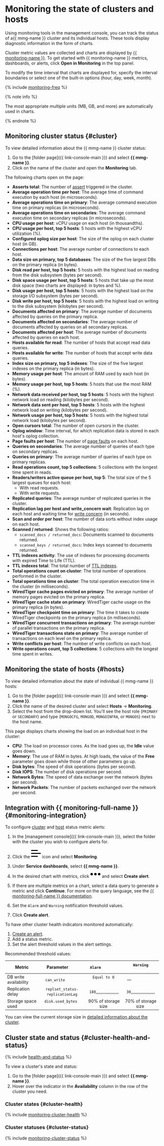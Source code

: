 # Monitoring the state of clusters and hosts

Using monitoring tools in the management console, you can track the status of a{{ mmg-name }} cluster and its individual hosts. These tools display diagnostic information in the form of charts.

Cluster metric values are collected and charts are displayed by [{{ monitoring-name }}](../../monitoring/concepts/index.md). To get started with {{ monitoring-name }} metrics, dashboards, or alerts, click **Open in Monitoring** in the top panel.

To modify the time interval that charts are displayed for, specify the interval boundaries or select one of the built-in options (hour, day, week, month).

{% include [monitoring-freq](../../_includes/mdb/monitoring-freq.md) %}

{% note info %}

The most appropriate multiple units (MB, GB, and more) are automatically used in charts.

{% endnote %}

## Monitoring cluster status {#cluster}

To view detailed information about the {{ mmg-name }} cluster status:

1. Go to the [folder page]({{ link-console-main }}) and select **{{ mmg-name }}**.
1. Click on the name of the cluster and open the **Monitoring** tab.

The following charts open on the page:

* **Asserts total**: The number of [assert](https://docs.mongodb.com/manual/reference/command/serverStatus/#mongodb-serverstatus-serverstatus.asserts) triggered in the cluster.
* **Average operation time per host**: The average time of command execution by each host (in microseconds).
* **Average operations time on primary**: The average command execution time on primary replicas (in microseconds).
* **Average operations time on secondaries**: The average command execution time on secondary replicas (in microseconds).
* **CPU usage per host**: vCPU usage on each host (in thousandths).
* **CPU usage per host, top 5 hosts**: 5 hosts with the highest vCPU utilization (%).
* **Configured oplog size per host**: The size of the oplog on each cluster host (in GB).
* **Connections per host**: The average number of connections to each host.
* **Data size on primary, top 5 databases**: The size of the five largest DBs on the primary replica (in bytes).
* **Disk read per host, top 5 hosts**: 5 hosts with the highest load on reading from the disk subsystem (bytes per second).
* **Disk space usage per host, top 5 hosts**: 5 hosts that take up the most disk space (two charts are displayed: in bytes and %).
* **Disk usage per host, top 5 hosts**: 5 hosts with the highest load on the storage I/O subsystem (bytes per second).
* **Disk write per host, top 5 hosts**: 5 hosts with the highest load on writing to the disk subsystem (kilobytes per second).
* **Documents affected on primary**: The average number of documents affected by queries on the primary replica.
* **Documents affected on secondaries**: The average number of documents affected by queries on all secondary replicas.
* **Documents affected per host**: The average number of documents affected by queries on each host.
* **Hosts available for read**: The number of hosts that accept read data queries.
* **Hosts available for write**: The number of hosts that accept write data queries.
* **Index size on primary, top 5 indexes**: The size of the five largest indexes on the primary replica (in bytes).
* **Memory usage per host**: The amount of RAM used by each host (in bytes).
* **Memory usage per host, top 5 hosts**: 5 hosts that use the most RAM (%).
* **Network data received per host, top 5 hosts**: 5 hosts with the highest network load on reading (kilobytes per second).
* **Network data sent per host, top 5 hosts**: 5 hosts with the highest network load on writing (kilobytes per second).
* **Network usage per host, top 5 hosts**: 5 hosts with the highest total network load (kilobytes per second).
* **Open cursors total**: The number of open cursors in the cluster.
* **Oplog window**: Time interval, for which replication data is stored in each host's oplog collection.
* **Page faults per host**: The number of [page faults](https://en.wikipedia.org/wiki/Page_fault) on each host.
* **Queries on secondaries**: The average number of queries of each type on secondary replicas.
* **Queries on primary**: The average number of queries of each type on primary replicas.
* **Read operations count, top 5 collections**: 5 collections with the longest time spent in reads.
* **Readers/writers active queue per host, top 5**: The total size of the 5 largest queues for each host:
   * With read requests.
   * With write requests.
* **Replicated queries**: The average number of replicated queries in the cluster.
* **Replication lag per host and write_concern wait**: Replication lag on each host and waiting time for [write concern](https://docs.mongodb.com/manual/reference/write-concern/) (in seconds).
* **Scan and order per host**: The number of data sorts without index usage on each host.
* **Scanned / returned**: Shows the following ratios:
   * `scanned_docs / returned_docs`: Documents scanned to documents returned.
   * `scanned_keys / returned_docs`: Index keys scanned to documents returned.
* **TTL indexes activity**: The use of indexes for processing documents with expired Time to Life (TTL).
* **TTL indexes total**: The total number of [TTL indexes](https://docs.mongodb.com/manual/core/index-ttl/).
* **Total operations count on cluster**: The total number of operations performed in the cluster.
* **Total operations time on cluster**: The total operation execution time in the cluster (in milliseconds).
* **WiredTiger cache pages evicted on primary**: The average number of memory pages evicted on the primary replica.
* **WiredTiger cache state on primary**: WiredTiger cache usage on the primary replica (in bytes).
* **WiredTiger checkpoint time on primary**: The time it takes to create WiredTiger checkpoints on the primary replica (in milliseconds).
* **WiredTiger concurrent transactions on primary**: The average number of parallel transactions on the primary replica.
* **WiredTiger transactions state on primary**: The average number of transactions on each level on the primary replica.
* **Write conflicts per host**: The number of write conflicts on each host.
* **Write operations count, top 5 collections**: 5 collections with the longest time spent in writes.

## Monitoring the state of hosts {#hosts}

To view detailed information about the state of individual {{ mmg-name }} hosts:

1. Go to the [folder page]({{ link-console-main }}) and select **{{ mmg-name }}**.
1. Click the name of the desired cluster and select **Hosts** → **Monitoring**.
1. Select the host from the drop-down list. You'll see the host role (`PRIMARY` or `SECONDARY`) and type (`MONGOCFG`, `MONGOD`, `MONGOINFRA`, or `MONGOS`) next to the host name.

This page displays charts showing the load on an individual host in the cluster:

* **CPU**: The load on processor cores. As the load goes up, the **Idle** value goes down.
* **Memory**: The use of RAM in bytes. At high loads, the value of the **Free** parameter goes down while those of other parameters go up.
* **Disk bytes**: The speed of disk operations (bytes per second).
* **Disk IOPS**: The number of disk operations per second.
* **Network Bytes**: The speed of data exchange over the network (bytes per second).
* **Network Packets**: The number of packets exchanged over the network per second.

## Integration with {{ monitoring-full-name }} {#monitoring-integration}

To configure [cluster](#monitoring-cluster) and [host](#monitoring-hosts) status metric alerts:

1. In the [management console]({{ link-console-main }}), select the folder with the cluster you wish to configure alerts for.

1. Click the ![image](../../_assets/ugly-sandwich.svg) icon and select **Monitoring**.

1. Under **Service dashboards**, select **{{ mmg-name }}**.

1. In the desired chart with metrics, click ![options](../../_assets/horizontal-ellipsis.svg) and select **Create alert**.

1. If there are multiple metrics on a chart, select a data query to generate a metric and click **Continue**. For more on the query language, see the [{{ monitoring-full-name }} documentation](../../monitoring/concepts/querying.md).

1. Set the `Alarm` and `Warning` notification threshold values.

1. Click **Create alert**.

To have other cluster health indicators monitored automatically:

1. [Create an alert](../../monitoring/operations/alert/create-alert.md).
1. Add a status metric.
1. Set the alert threshold values in the alert settings.

Recommended threshold values:

| Metric | Parameter                      | `Alarm`                   | `Warning`                 |
|---------------------------------|:-------------------------------:|:------------------------:|:------------------------:|
| DB write availability | `can_write`                      | `Equal to 0`                 | —                         |
| Replication delay              | `replset_status-replicationLag` | `180`,,,,,,,,,,,,,,,,,,,, | `30`,,,,,,,,,,,,,,,,,,,,, |
| Storage space used | `disk.used_bytes`                | 90% of storage size  | 70% of storage size  |

You can view the current storage size in [detailed information about the cluster](cluster-list.md#get-cluster).

## Cluster state and status {#cluster-health-and-status}

{% include [health-and-status](../../_includes/mdb/monitoring-cluster-health-and-status.md) %}

To view a cluster's state and status:

1. Go to the [folder page]({{ link-console-main }}) and select **{{ mmg-name }}**.
1. Hover over the indicator in the **Availability** column in the row of the cluster you need.

### Cluster states {#cluster-health}

{% include [monitoring-cluster-health](../../_includes/mdb/monitoring-cluster-health.md) %}

### Cluster statuses {#cluster-status}

{% include [monitoring-cluster-status](../../_includes/mdb/monitoring-cluster-status.md) %}

